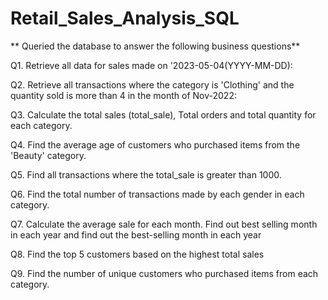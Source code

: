# Retail_Sales_Analysis_SQL

** Queried the database to answer the following business questions**

Q1. Retrieve all data for sales made on '2023-05-04(YYYY-MM-DD):

Q2. Retrieve all transactions where the category is 'Clothing' and the quantity sold is more than 4 in the month of Nov-2022:

Q3. Calculate the total sales (total_sale), Total orders and total quantity for each category.

Q4. Find the average age of customers who purchased items from the 'Beauty' category.

Q5. Find all transactions where the total_sale is greater than 1000.
    
Q6. Find the total number of transactions made by each gender in each category.

Q7. Calculate the average sale for each month. Find out best selling month in each year and find out the best-selling month in each year
    
Q8. Find the top 5 customers based on the highest total sales

Q9. Find the number of unique customers who purchased items from each category.
